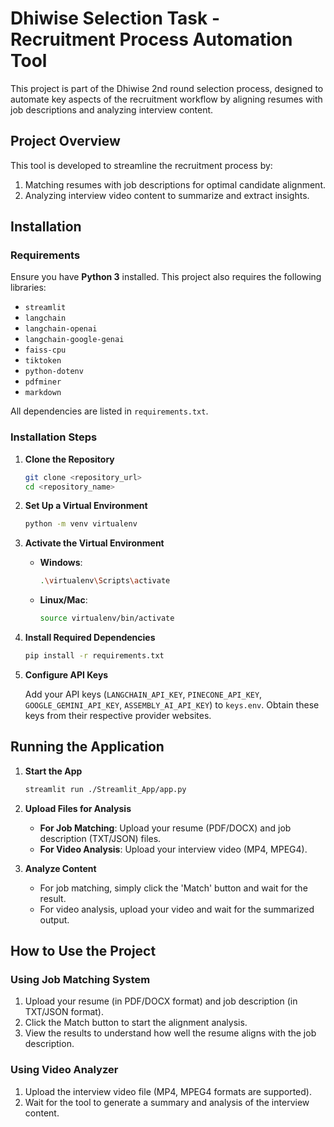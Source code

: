 
# Dhiwise Selection Task - Recruitment Process Automation Tool

This project is part of the Dhiwise 2nd round selection process, designed to automate key aspects of the recruitment workflow by aligning resumes with job descriptions and analyzing interview content.

## Project Overview

This tool is developed to streamline the recruitment process by:
1. Matching resumes with job descriptions for optimal candidate alignment.
2. Analyzing interview video content to summarize and extract insights.

## Installation

### Requirements

Ensure you have **Python 3** installed. This project also requires the following libraries:

- `streamlit`
- `langchain`
- `langchain-openai`
- `langchain-google-genai`
- `faiss-cpu`
- `tiktoken`
- `python-dotenv`
- `pdfminer`
- `markdown`

All dependencies are listed in `requirements.txt`.

### Installation Steps

1. **Clone the Repository**

   ```bash
   git clone <repository_url>
   cd <repository_name>
   ```

2. **Set Up a Virtual Environment**

   ```bash
   python -m venv virtualenv
   ```

3. **Activate the Virtual Environment**

   - **Windows**: 
     ```bash
     .\virtualenv\Scripts\activate
     ```
   - **Linux/Mac**: 
     ```bash
     source virtualenv/bin/activate
     ```

4. **Install Required Dependencies**

   ```bash
   pip install -r requirements.txt
   ```

5. **Configure API Keys**

   Add your API keys (`LANGCHAIN_API_KEY`, `PINECONE_API_KEY`, `GOOGLE_GEMINI_API_KEY`, `ASSEMBLY_AI_API_KEY`) to `keys.env`. Obtain these keys from their respective provider websites.

## Running the Application

1. **Start the App**

   ```bash
   streamlit run ./Streamlit_App/app.py
   ```

2. **Upload Files for Analysis**


   - **For Job Matching**: Upload your resume (PDF/DOCX) and job description (TXT/JSON) files.
   - **For Video Analysis**: Upload your interview video (MP4, MPEG4).

3. **Analyze Content**

   - For job matching, simply click the 'Match' button and wait for the result.
   - For video analysis, upload your video and wait for the summarized output.

## How to Use the Project

### Using Job Matching System
1. Upload your resume (in PDF/DOCX format) and job description (in TXT/JSON format).
2. Click the Match button to start the alignment analysis.
3. View the results to understand how well the resume aligns with the job description.

### Using Video Analyzer
1. Upload the interview video file (MP4, MPEG4 formats are supported).
2. Wait for the tool to generate a summary and analysis of the interview content.

```
